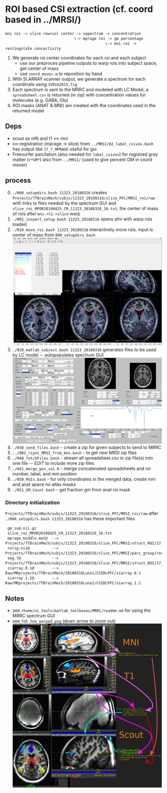 # ROI based CSI extraction (cf. coord based in ../MRSI/)

```
mni roi -> slice row+col center -> sepectrum -> concentration
                               \-> mprage roi -> gm percentage
                                             \-> mni roi -> restingstate concectivity
```

1. We generate roi center coordinates for each roi and each subject
   * use our preproces pipeline outputs to warp rois into subject space, get center of mass
   * use `coord_mover.m` to reposition by hand
2. With SI.ARRAY scanner output, we generate a spectrum for each coordinate using `SVR1H2015.fig`
3. Each spectrum is sent to the MRRC and modeled with LC Model, a `spreadsheet.csv` is returned (in zip) with concentration values for molecules (e.g. GABA, Glu)
4. ROI masks (ANAT & MNI) are created with the coordinates used in the returned model

## Deps
  * scout as nifti and t1 <-> mni 
  * co-registration (mprage -> slice) from `../MRSI/02_label_csivox.bash` has output like `17_7_MPRAGE` useful for gui
  * Freesurfer parcilation (also needed for `label_csivox`) for registred gray matter (`r*GM*`) also from  `../MRSI/` (used to give percent GM in coord mover)

## process
 0. `./000_setupdirs.bash 11323_20180316` creates `Projects/7TBrainMech/subjs/11323_20180316/slice_PFC/MRSI_roi/raw` with links to files needed by the spectrum GUI and `slice_roi_MPOR20190425_CM_11323_20180316_16.txt`, the  center of mass of rois after `mni->t1->slice` warp
 0. `./001_inspect_setup.bash 11323_20180316` opens afni with warp rois loaded
 0. `./010_move_roi.bash 11323_20180316` interactively move rois. input is center of mass from `000_setupdirs.bash`
 ![mover screenshot](./img/coord_mover.png?raw=True)
 0. `./020_matlab_subject.bash 11323_20180316` generates files to be used by LC model -- autopopulates spectrum GUI
 ![mover screenshot](./img/spectrum_ml.png?raw=True)
 0. `./030_send_files.bash` - create a zip for given subjects to send to MRRC
 0. `../001_rsync_MRSI_from_box.bash` - to get new MRSI zip files
 0. `./040_fetchFiles.bash` - stream all spreadsheet.csv in zip file(s) into one file -- *EDIT* to include more zip files
 0. `./041_merge_pos_val.R` - merge concatenated spreadsheets and roi number, label, and mni position
 0. `./050_ROIs.bash`       - for only coordinates in the merged data, create mni and anat space roi atlas masks
 0. `./051_GM_Count.bash`   - get fraction gm from anat roi mask

### Directory initialization
`Projects/7TBrainMech/subjs/11323_20180316/slice_PFC/MRSI_roi/raw` after `./000_setupdirs.bash 11323_20180316` has these important files

```
 gm_sum.nii.gz
 slice_roi_MPOR20190425_CM_11323_20180316_16.txt
 mprage_middle.mat@  --> Projects/7TBrainMech/subjs/11323_20180316/slice_PFC/MRSI/struct_ROI/17_7_FlipLR.MPRAGE
 rorig.nii@          --> Projects/7TBrainMech/subjs/11323_20180316/slice_PFC/MRSI/parc_group/rorig.nii
 seg.7@              --> Projects/7TBrainMech/subjs/11323_20180316/slice_PFC/MRSI/struct_ROI/17_7_FlipLR.MPRAGE
 siarray.0.1@        --> Raw/MRprojects/7TBrainMech/20180316Luna1/CSIDLPFC/siarray.0.1
 siarray.1.1@        --> Raw/MRprojects/7TBrainMech/20180316Luna1/CSIDLPFC/siarray.1.1
```

## Notes
  * see `/home/ni_tools/matlab_toolboxes/MRRC/readme.md` for using the MRRC spectrum GUI
  * see `feh how_warped.png` (down arrow to zoom out)
 ![mover screenshot](./img/how_warped.png?raw=True)

